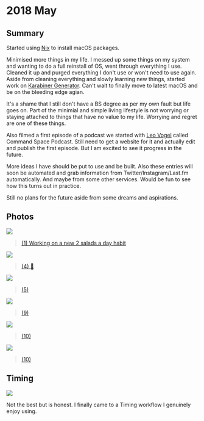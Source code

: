 # 2018 May
## Summary
Started using [Nix](../../package-managers/nix.md) to install macOS packages.

Minimised more things in my life. I messed up some things on my system and wanting to do a full reinstall of OS, went through everything I use. Cleaned it up and purged everything I don't use or won't need to use again. Aside from cleaning everything and slowly learning new things, started work on [Karabiner Generator](https://github.com/nikitavoloboev/karabiner-generator). Can't wait to finally move to latest macOS and be on the bleeding edge agian.

It's a shame that I still don't have a BS degree as per my own fault but life goes on. Part of the minimial and simple living lifestyle is not worrying or staying attached to things that have no value to my life. Worrying and regret are one of these things.

Also filmed a first episode of a podcast we started with [Leo Vogel](http://leovogel.com/) called Command Space Podcast. Still need to get a website for it and actually edit and publish the first episode. But I am excited to see it progress in the future.

More ideas I have should be put to use and be built. Also these entries will soon be automated and grab information from Twitter/Instagram/Last.fm automatically. And maybe from some other services. Would be fun to see how this turns out in practice.

Still no plans for the future aside from some dreams and aspirations.

## Photos
![](https://instagram.fmad3-6.fna.fbcdn.net/vp/38f7aafbce1170f93bd88dc177d062b1/5B7E47BB/t51.2885-15/e35/30830112_1398091403669980_1590483104751943680_n.jpg)
> [(1) Working on a new 2 salads a day habit](https://www.instagram.com/p/BiO51QYADbR/)

![](https://instagram.fmad3-6.fna.fbcdn.net/vp/306927f8aa02c09ef5b62362e2d1f51e/5B8C240E/t51.2885-15/e35/31122518_164462574227919_204141706839326720_n.jpg)
> [(4) 🐺](https://www.instagram.com/p/BiXR2AdASU_/)

![](https://instagram.fmad3-6.fna.fbcdn.net/vp/5518ea8025d53bae48b0d0d95f454e3a/5B761728/t51.2885-15/e35/31425431_190732681559470_4470889770624483328_n.jpg)
> [(5)](https://www.instagram.com/p/BiaMehWg3cg/)

![](https://instagram.fmad3-6.fna.fbcdn.net/vp/75d8eacc0b6267c8617b3ac16ef7c66b/5B81A953/t51.2885-15/e35/31571301_174925609877240_8473731421423271936_n.jpg)
> [(9)](https://www.instagram.com/p/Bikb61RAEsX/)

![](https://instagram.fmad3-6.fna.fbcdn.net/vp/47a8872e4e07af7cfe98369d5d269122/5B90BAC7/t51.2885-15/e35/31170579_199481627519074_197654725674401792_n.jpg)
> [(10)](https://www.instagram.com/p/Bilu5PQAMTW/)

![](https://instagram.fmad3-6.fna.fbcdn.net/vp/8de514c5bda907b755b5384d6e46babf/5B8C8231/t51.2885-15/e35/31711461_810341209159043_4052078902477062144_n.jpg)
> [(10)](https://www.instagram.com/p/Bil3jR9gfvo/)

## Timing
![](https://i.imgur.com/lgQuK47.png)

Not the best but is honest. I finally came to a Timing workflow I genuinely enjoy using.
